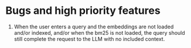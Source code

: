 # Bugs and high priority features

1. When the user enters a query and the embeddings are not loaded and/or indexed, and/or when the bm25 is not loaded, the query should still complete the request to the LLM with no included context.
